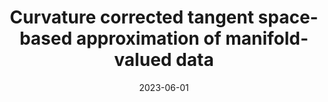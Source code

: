 ---
title: "Curvature corrected tangent space-based approximation of manifold-valued data"
collection: pubP
# url: /publications/measure-space-scattering
excerpt: ''
date: 2023-06-01
venue: 'arXiv preprint'
paperurl: 'https://doi.org/10.48550/arXiv.2306.00507'
citation: 'Diepeveen, W.; Chew, J.A.; Needell, D. Curvature corrected tangent space-based approximation of manifold-valued data. Submitted for publication, 2023.'
---